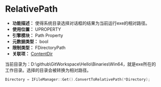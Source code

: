 ﻿# RelativePath

- **功能描述：** 使得系统目录选择对话框的结果为当前运行exe的相对路径。
- **使用位置：** UPROPERTY
- **引擎模块：** Path Property
- **元数据类型：** bool
- **限制类型：** FDirectoryPath 
- **关联项：** [ContentDir](ContentDir/ContentDir.md)

当前目录为：D:\github\GitWorkspace\Hello\Binaries\Win64，就是exe所在的工作目录。选择的目录会被转换为相对路径。

```cpp
Directory = IFileManager::Get().ConvertToRelativePath(*Directory);
```
